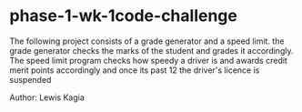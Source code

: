 # phase-1-wk-1code-challenge
The following project consists of a grade generator and a speed limit. 
the grade generator checks the marks of the student and grades it accordingly. 
The speed limit program checks how speedy a driver is and awards credit merit points accordingly and once its past 12 the driver's licence is suspended

Author: Lewis Kagia